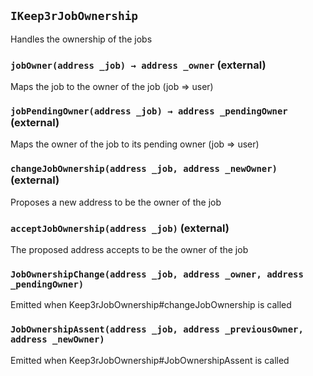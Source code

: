## `IKeep3rJobOwnership`

Handles the ownership of the jobs




### `jobOwner(address _job) → address _owner` (external)

Maps the job to the owner of the job (job => user)




### `jobPendingOwner(address _job) → address _pendingOwner` (external)

Maps the owner of the job to its pending owner (job => user)




### `changeJobOwnership(address _job, address _newOwner)` (external)

Proposes a new address to be the owner of the job



### `acceptJobOwnership(address _job)` (external)

The proposed address accepts to be the owner of the job




### `JobOwnershipChange(address _job, address _owner, address _pendingOwner)`

Emitted when Keep3rJobOwnership#changeJobOwnership is called




### `JobOwnershipAssent(address _job, address _previousOwner, address _newOwner)`

Emitted when Keep3rJobOwnership#JobOwnershipAssent is called






